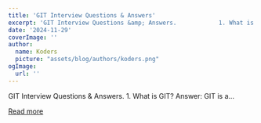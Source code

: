 ```yaml
---
title: 'GIT Interview Questions & Answers'
excerpt: 'GIT Interview Questions &amp; Answers.            1. What is GIT?   Answer: GIT is a...'
date: '2024-11-29'
coverImage: ''
author:
  name: Koders
  picture: "assets/blog/authors/koders.png"
ogImage:
  url: ''
---
```


GIT Interview Questions &amp; Answers.            1. What is GIT?   Answer: GIT is a...

[Read more](https://dev.to/nozibul_islam_113b1d5334f/git-interview-questions-answers-48gh)
